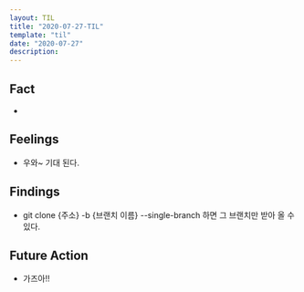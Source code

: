 ```yaml
---
layout: TIL
title: "2020-07-27-TIL"
template: "til"
date: "2020-07-27"
description: 
---
```


## Fact

- 

## Feelings

- 우와~ 기대 된다.

## Findings

- git clone {주소} -b {브랜치 이름} --single-branch 하면 그 브랜치만 받아 올 수 있다.

## Future Action

- 가즈아!!
